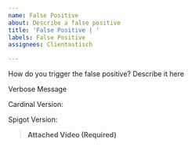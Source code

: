 ```yaml
---
name: False Positive
about: Describe a false positive
title: 'False Positive | '
labels: False Positive
assignees: Clientastisch

---
```


How do you trigger the false positive? Describe it here


Verbose Message



Cardinal Version: 

Spigot Version:

> **Attached Video  (Required)**
